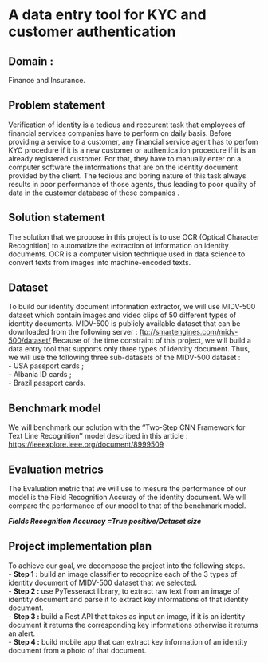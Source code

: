 # A data entry tool for KYC and customer authentication 

## Domain :
Finance and Insurance.

## Problem statement 
Verification of identity is a tedious and reccurent task that employees of financial services companies have to perform on daily basis. Before providing a service to a customer, any financial service agent has to perfom KYC procedure if it is a new customer or authentication procedure if it is an already registered customer. For that, they have to manually enter on a computer software the informations that are on the identity document provided by the client. The tedious and boring nature of this task always results in poor performance of those agents, thus leading to poor quality of data in the customer database of these companies
.
## Solution statement 
The solution that we propose in this project is to use OCR (Optical Character Recognition) to automatize the extraction of information on identity documents. OCR is a computer vision technique used in data science to convert texts from images into machine-encoded texts.

## Dataset 
To build our identity document information extractor, we will use MIDV-500 dataset which contain images and video clips of 50 different types of identity documents. MIDV-500 is publicly available dataset that can be downloaded from the following server : ftp://smartengines.com/midv-500/dataset/
Because of the time constraint of this project, we will build a data entry tool that supports only three types of identity document. Thus, we will use the following three sub-datasets of the MIDV-500 dataset :</br>
	- USA passport cards ;</br>
	- Albania ID cards ;</br>
	- Brazil passport cards.

## Benchmark model 
We will  benchmark our solution with the ‘’Two-Step CNN Framework for Text Line Recognition’’ model described in this article : https://ieeexplore.ieee.org/document/8999509

## Evaluation metrics 
The Evaluation metric that we will use to mesure the performance of our model is the Field Recognition Accuray of the identity document. We will compare the performance of our model to that of the benchmark model.

***Fields Recognition Accuracy =True positive/Dataset size***

## Project implementation plan 
To achieve our goal, we decompose the project into the following steps. </br>
	- **Step 1 :** build an image classifier to recognize each of the 3 types of identity document of MIDV-500 dataset that we selected.</br> 
	- **Step 2 :** use PyTesseract library, to extract raw text from an image of identity document and parse it to extract key informations of that identity document.</br>
	- **Step 3 :** build a Rest API that takes as input an image, if it is an identity document it returns the corresponding key informations otherwise it returns an alert.</br>
	- **Step 4 :** build mobile app that can extract key information of an identity document from a photo of that document.</br>


